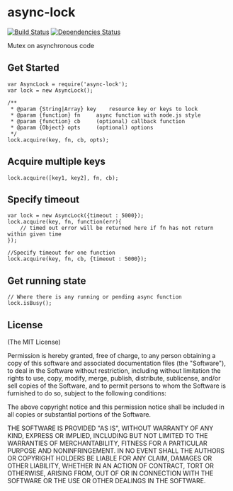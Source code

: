 # async-lock

[![Build Status](https://travis-ci.org/rain1017/async-lock.svg?branch=master)](https://travis-ci.org/rain1017/async-lock)
[![Dependencies Status](https://david-dm.org/rain1017/async-lock.svg)](https://david-dm.org/rain1017/async-lock)

Mutex on asynchronous code

## Get Started

```
var AsyncLock = require('async-lock');
var lock = new AsyncLock();

/**
 * @param {String|Array} key 	resource key or keys to lock
 * @param {function} fn 	async function with node.js style
 * @param {function} cb 	(optional) callback function
 * @param {Object} opts 	(optional) options
 */
lock.acquire(key, fn, cb, opts);
```

## Acquire multiple keys

```
lock.acquire([key1, key2], fn, cb);
```

## Specify timeout

```
var lock = new AsyncLock({timeout : 5000});
lock.acquire(key, fn, function(err){
	// timed out error will be returned here if fn has not return within given time
});

//Specify timeout for one function
lock.acquire(key, fn, cb, {timeout : 5000});
```

## Get running state

```
// Where there is any running or pending async function
lock.isBusy();
```

## License
(The MIT License)

Permission is hereby granted, free of charge, to any person obtaining a copy
of this software and associated documentation files (the "Software"), to deal
in the Software without restriction, including without limitation the rights
to use, copy, modify, merge, publish, distribute, sublicense, and/or sell
copies of the Software, and to permit persons to whom the Software is
furnished to do so, subject to the following conditions:

The above copyright notice and this permission notice shall be included in all
copies or substantial portions of the Software.

THE SOFTWARE IS PROVIDED "AS IS", WITHOUT WARRANTY OF ANY KIND, EXPRESS OR
IMPLIED, INCLUDING BUT NOT LIMITED TO THE WARRANTIES OF MERCHANTABILITY,
FITNESS FOR A PARTICULAR PURPOSE AND NONINFRINGEMENT. IN NO EVENT SHALL THE
AUTHORS OR COPYRIGHT HOLDERS BE LIABLE FOR ANY CLAIM, DAMAGES OR OTHER
LIABILITY, WHETHER IN AN ACTION OF CONTRACT, TORT OR OTHERWISE, ARISING FROM,
OUT OF OR IN CONNECTION WITH THE SOFTWARE OR THE USE OR OTHER DEALINGS IN THE
SOFTWARE.
